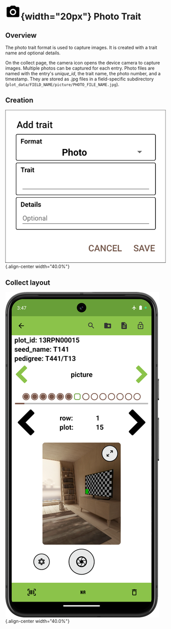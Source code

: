![photo](/_static/icons/formats/camera.png){width="20px"} Photo Trait
=====================================================================

Overview
--------

The photo trait format is used to capture images. It is created with a
trait name and optional details.

On the collect page, the camera icon opens the device camera to capture
images. Multiple photos can be captured for each entry. Photo files are
named with the entry\'s _*unique\_id*_, the trait name, the photo
number, and a timestamp. They are stored as .jpg files in a
field-specific subdirectory
(`plot_data/FIELD_NAME/picture/PHOTO_FILE_NAME.jpg`).

Creation
--------

![](/_static/images/traits/formats/create_photo.png){.align-center
width="40.0%"}

Collect layout
--------------

![](/_static/images/traits/formats/collect_photo_framed.png){.align-center
width="40.0%"}
